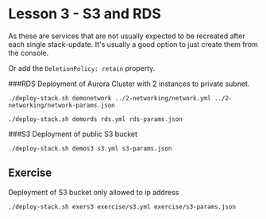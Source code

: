 # Lesson 3 - S3 and RDS
As these are services that are not usually expected to be recreated after each single stack-update. It's usually a good option to just create them from the console.

Or add the `DeletionPolicy: retain` property.

###RDS
Deployment of Aurora Cluster with 2 instances to private subnet.
```shell script
./deploy-stack.sh demonetwork ../2-networking/network.yml ../2-networking/network-params.json

./deploy-stack.sh demords rds.yml rds-params.json
```

###S3
Deployment of public S3 bucket
```shell script
./deploy-stack.sh demos3 s3.yml s3-params.json
```

## Exercise 
Deployment of S3 bucket only allowed to ip address
```shell script
./deploy-stack.sh exers3 exercise/s3.yml exercise/s3-params.json
```